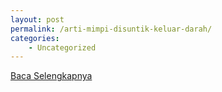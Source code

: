 ```yaml
---
layout: post
permalink: /arti-mimpi-disuntik-keluar-darah/
categories:
    - Uncategorized
---
```


[Baca Selengkapnya](/01)